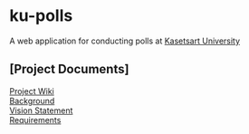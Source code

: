 # ku-polls

A web application for conducting polls at [Kasetsart University](https://www.ku.ac.th)

## [Project Documents]

[Project Wiki](../../wiki/Home)  
[Background](../../wiki/Background)  
[Vision Statement](../../wiki/Vision%20Statement)  
[Requirements](../../wiki/Requirements)
